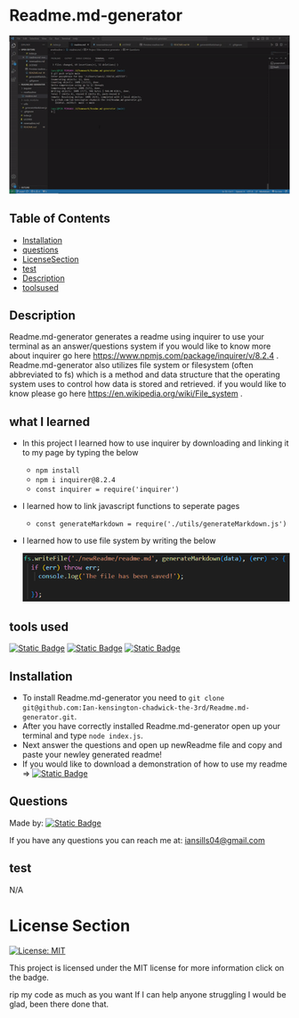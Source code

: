 # Readme.md-generator


![readme.md-generator](./images/readme%20generator%20gif.gif)


## Table of Contents

* [Installation](#installation)
* [questions](#questions)
* [LicenseSection](#license-section)
* [test](#test)
* [Description](#description)
* [toolsused](#tools-used)



## Description


Readme.md-generator generates a readme using inquirer to use your terminal as an answer/questions system if you would like to know more about inquirer 
go here https://www.npmjs.com/package/inquirer/v/8.2.4 . 
Readme.md-generator also utilizes file system or filesystem (often abbreviated to fs) which is a method and data structure that the operating system uses to control how data is stored and retrieved. if you would like to know please go here https://en.wikipedia.org/wiki/File_system .


## what I learned

 * In this project I learned how to use inquirer by downloading and linking it to my page by typing the below
    * `npm install`
    * `npm i inquirer@8.2.4`
    * `const inquirer = require('inquirer')` 
 * I learned how to link javascript functions to seperate pages 
    * `const generateMarkdown = require('./utils/generateMarkdown.js')`
 * I learned how to use file system by writing the below
     
     ![filessystemexample](./images/file%20system.PNG)



## tools used
[![Static Badge](https://img.shields.io/badge/node.js-red)](https://nodejs.org/en/download) 
[![Static Badge](https://img.shields.io/badge/inquirer-orange)](https://www.npmjs.com/package/inquirer/v/8.2.4) 
[![Static Badge](https://img.shields.io/badge/javascript-yellow)](https://developer.mozilla.org/en-US/docs/Web/JavaScript) 



## Installation

* To install Readme.md-generator you need to `git clone git@github.com:Ian-kensington-chadwick-the-3rd/Readme.md-generator.git`.
* After you have correctly installed Readme.md-generator open up your terminal and type `node index.js`.
* Next answer the questions and open up newReadme file and copy and paste your newley generated readme!
* If you would like to download a demonstration of how to use my readme => [![Static Badge](https://img.shields.io/badge/Readme.md_generator-demo-yellow)](https://drive.google.com/file/d/1h5scobiFglktoy-VVnJNF59fRLfV79vP/view)
## Questions


Made by:    [![Static Badge](https://img.shields.io/badge/Ian_kensington_chadwick_the_3rd-2023_portfolio-blue)](https://ian-kensington-chadwick-the-3rd.github.io/IanSills-portfolio/)

If you have any questions you can reach me at: iansills04@gmail.com


## test

N/A

# License Section

[![License: MIT](https://img.shields.io/badge/License-MIT-yellow.svg)](https://opensource.org/licenses/MIT) 

This project is licensed under the MIT license for more information click on the badge.

rip my code as much as you want If I can help anyone struggling I would be glad, been there done that.
